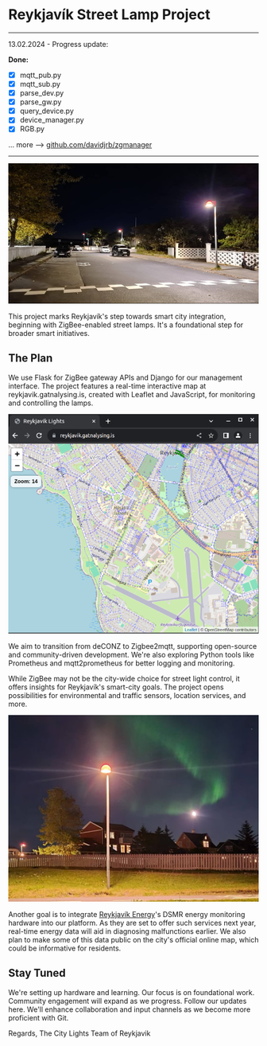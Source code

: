 # Reykjavík Street Lamp Project

---

13.02.2024 - Progress update:

**Done:**
- [x] mqtt_pub.py
- [x] mqtt_sub.py
- [x] parse_dev.py
- [x] parse_gw.py
- [x] query_device.py
- [x] device_manager.py
- [x] RGB.py

... more --> [github.com/davidjrb/zgmanager](https://github.com/gatnalysing/zgmanager) 

---

![Street Lights](https://raw.githubusercontent.com/gatnalysing/zigbee-mqtt-python/main/pictures/streetlights.png)


This project marks Reykjavík's step towards smart city integration, beginning with ZigBee-enabled street lamps. It's a foundational step for broader smart initiatives.

## The Plan

We use Flask for ZigBee gateway APIs and Django for our management interface. The project features a real-time interactive map at reykjavik.gatnalysing.is, created with Leaflet and JavaScript, for monitoring and controlling the lamps.

![map in browser](https://github.com/gatnalysing/zigbee-mqtt-python/blob/main/pictures/browsermap.png)

We aim to transition from deCONZ to Zigbee2mqtt, supporting open-source and community-driven development. We're also exploring Python tools like Prometheus and mqtt2prometheus for better logging and monitoring.

While ZigBee may not be the city-wide choice for street light control, it offers insights for Reykjavík's smart-city goals. The project opens possibilities for environmental and traffic sensors, location services, and more.

![aurora](https://github.com/gatnalysing/zigbee-mqtt-python/blob/main/pictures/aurora.png)

Another goal is to integrate [Reykjavík Energy](https://or.is)'s DSMR energy monitoring hardware into our platform. As they are set to offer such services next year, real-time energy data will aid in diagnosing malfunctions earlier. We also plan to make some of this data public on the city's official online map, which could be informative for residents.

## Stay Tuned

We're setting up hardware and learning. Our focus is on foundational work. Community engagement will expand as we progress. Follow our updates here. We'll enhance collaboration and input channels as we become more proficient with Git.

Regards,
The City Lights Team of Reykjavik
